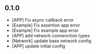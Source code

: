 ## 0.1.0

* [APP]<BUG> Fix async callback  error
* [Example] Fix assertion  app error
* [Example] Fix example app error
* [APP] add network connenction types
* [Network] update base network config
* [APP] update initial config
